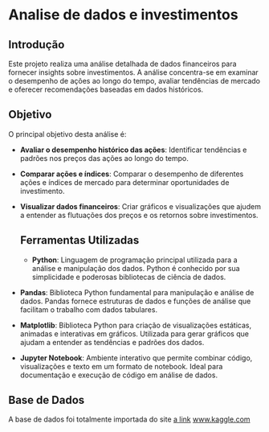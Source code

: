 # Analise de dados e investimentos

## Introdução
Este projeto realiza uma análise detalhada de dados financeiros para fornecer insights sobre investimentos. A análise concentra-se em examinar o desempenho de ações ao longo do tempo, avaliar tendências de mercado e oferecer recomendações baseadas em dados históricos.


## Objetivo
O principal objetivo desta análise é:
- **Avaliar o desempenho histórico das ações**: Identificar tendências e padrões nos preços das ações ao longo do tempo.
- **Comparar ações e índices**: Comparar o desempenho de diferentes ações e índices de mercado para determinar oportunidades de investimento.
- **Visualizar dados financeiros**: Criar gráficos e visualizações que ajudem a entender as flutuações dos preços e os retornos sobre investimentos.


  ## Ferramentas Utilizadas
  - **Python**: Linguagem de programação principal utilizada para a análise e manipulação dos dados. Python é conhecido por sua simplicidade e poderosas bibliotecas de ciência de dados.
  
- **Pandas**: Biblioteca Python fundamental para manipulação e análise de dados. Pandas fornece estruturas de dados e funções de análise que facilitam o trabalho com dados tabulares.

- **Matplotlib**: Biblioteca Python para criação de visualizações estáticas, animadas e interativas em gráficos. Utilizada para gerar gráficos que ajudam a entender as tendências e padrões dos dados.

- **Jupyter Notebook**: Ambiente interativo que permite combinar código, visualizações e texto em um formato de notebook. Ideal para documentação e execução de código em análise de dados.

## Base de Dados
A base de dados foi totalmente importada do site [a link](https://www.kaggle.com/) www.kaggle.com
